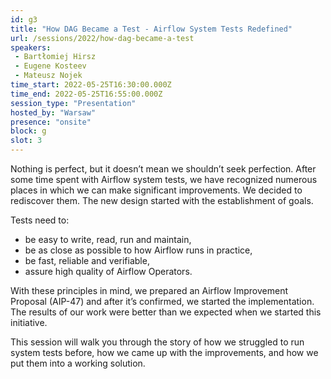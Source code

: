 ```yaml
---
id: g3
title: "How DAG Became a Test - Airflow System Tests Redefined"
url: /sessions/2022/how-dag-became-a-test
speakers:
 - Bartłomiej Hirsz
 - Eugene Kosteev
 - Mateusz Nojek
time_start: 2022-05-25T16:30:00.000Z
time_end: 2022-05-25T16:55:00.000Z
session_type: "Presentation"
hosted_by: "Warsaw"
presence: "onsite"
block: g
slot: 3
---
```


Nothing is perfect, but it doesn’t mean we shouldn’t seek perfection. After some time spent with Airflow system tests, we have recognized numerous places in which we can make significant improvements. We decided to rediscover them. The new design started with the establishment of goals.
 
Tests need to:
  * be easy to write, read, run and maintain,
  * be as close as possible to how Airflow runs in practice,
  * be fast, reliable and verifiable,
  * assure high quality of Airflow Operators.
 
With these principles in mind, we prepared an Airflow Improvement Proposal (AIP-47) and after it’s confirmed, we started the implementation. The results of our work were better than we expected when we started this initiative. 
 
This session will walk you through the story of how we struggled to run system tests before, how we came up with the improvements, and how we put them into a working solution.
